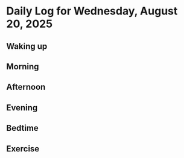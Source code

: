 # Daily Log for Wednesday, August 20, 2025

## Waking up

## Morning

## Afternoon

## Evening

## Bedtime

## Exercise

